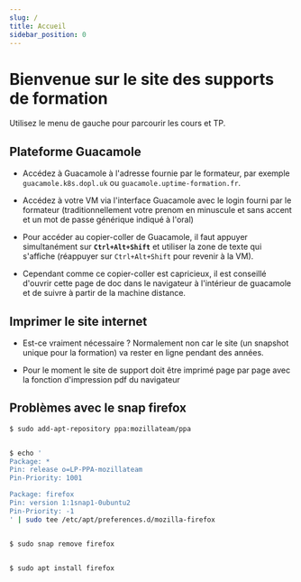 ```yaml
---
slug: /
title: Accueil
sidebar_position: 0
---
```


# Bienvenue sur le site des supports de formation

Utilisez le menu de gauche pour parcourir les cours et TP.


## Plateforme Guacamole

- Accédez à Guacamole à l'adresse fournie par le formateur, par exemple `guacamole.k8s.dopl.uk` ou `guacamole.uptime-formation.fr`.

- Accédez à votre VM via l'interface Guacamole avec le login fourni par le formateur (traditionnellement votre prenom en minuscule et sans accent et un mot de passe générique indiqué à l'oral)

- Pour accéder au copier-coller de Guacamole, il faut appuyer simultanément sur **`Ctrl+Alt+Shift`** et utiliser la zone de texte qui s'affiche (réappuyer sur `Ctrl+Alt+Shift` pour revenir à la VM).

- Cependant comme ce copier-coller est capricieux, il est conseillé d'ouvrir cette page de doc dans le navigateur à l'intérieur de guacamole et de suivre à partir de la machine distance.

## Imprimer le site internet

- Est-ce vraiment nécessaire ? Normalement non car le site (un snapshot unique pour la formation) va rester en ligne pendant des années.

- Pour le moment le site de support doit être imprimé page par page avec la fonction d'impression pdf du navigateur

## Problèmes avec le snap firefox

```sh
$ sudo add-apt-repository ppa:mozillateam/ppa


$ echo '
Package: *
Pin: release o=LP-PPA-mozillateam
Pin-Priority: 1001

Package: firefox
Pin: version 1:1snap1-0ubuntu2
Pin-Priority: -1
' | sudo tee /etc/apt/preferences.d/mozilla-firefox


$ sudo snap remove firefox


$ sudo apt install firefox

```
